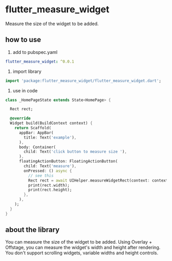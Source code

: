 # flutter_measure_widget

Measure the size of the widget to be added.

## how to use

1. add to pubspec.yaml

```yaml
flutter_measure_widget: ^0.0.1
```

1. import library

```dart
import 'package:flutter_measure_widget/flutter_measure_widget.dart';

```

1. use in code

```dart
class _HomePageState extends State<HomePage> {

  Rect rect;

  @override
  Widget build(BuildContext context) {
    return Scaffold(
      appBar: AppBar(
        title: Text('example'),
      ),
      body: Container(
        child: Text('click button to measure size '),
      ),
      floatingActionButton: FloatingActionButton(
        child: Text('measure'),
        onPressed: () async {
          // see this
          Rect rect = await UIHelper.measureWidgetRect(context: context, widget: Text('target widget'));
          print(rect.width);
          print(rect.height);
        },
      ),
    );
  }
}
```

## about the library

You can measure the size of the widget to be added. Using Overlay + Offstage, you can measure the widget's width and height after rendering. You don't support scrolling widgets, variable widths and height controls.
